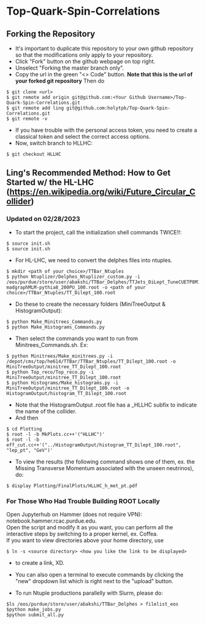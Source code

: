 # Top-Quark-Spin-Correlations
## Forking the Repository
- It's important to duplicate this repository to your own github repository so that the modifications only apply to your repository. 
- Click "Fork" button on the github webpage on top right. 
- Unselect "Forking the master branch only".
- Copy the url in the green "<> Code" button. **Note that this is the url of your forked git repository** Then do 
```
$ git clone <url>
$ git remote add origin git@github.com:<Your Github Username>/Top-Quark-Spin-Correlations.git
$ git remote add ling git@github.com:holytpk/Top-Quark-Spin-Correlations.git
$ git remote -v 
```
- If you have trouble with the personal access token, you need to create a classical token and select the correct access options. <br>
- Now, switch branch to HLLHC:
```
$ git checkout HLLHC
```
## Ling's Recommended Method: How to Get Started w/ the HL-LHC (https://en.wikipedia.org/wiki/Future_Circular_Collider)  
### Updated on 02/28/2023

- To start the project, call the initialization shell commands TWICE!!: <br>
```
$ source init.sh
$ source init.sh
```
- For HL-LHC, we need to convert the delphes files into ntuples.
```
$ mkdir <path of your choice>/TTBar_Ntuples
$ python Ntuplizer/Delphes_Ntuplizer_custom.py -i /eos/purdue/store/user/abakshi/TTBar_Delphes/TTJets_DiLept_TuneCUETP8M1_14TeV-madgraphMLM-pythia8_200PU_100.root -o <path of your choice>/TTBar_Ntuples/TT_Dilept_100.root

```
- Do these to create the necessary folders (MiniTreeOutput & HistogramOutput):
```
$ python Make_Minitrees_Commands.py
$ python Make_Histograms_Commands.py
```
- Then select the commands you want to run from Minitrees_Commands.sh. Ex: <br>
```
$ python Minitrees/Make_minitrees.py -i /depot/cms/top/he614/TTBar/TTBar_Ntuples/TT_Dilept_100.root -o MiniTreeOutput/minitree_TT_Dilept_100.root
$ python Top_reco/Top_reco.py -i MiniTreeOutput/minitree_TT_Dilept_100.root
$ python Histograms/Make_histograms.py -i MiniTreeOutput/minitree_TT_Dilept_100.root -o HistogramOutput/histogram_TT_Dilept_100.root
```
- Note that the HistogramOutput .root file has a _HLLHC subfix to indicate the name of the collider. 
- And then <br>
```
$ cd Plotting
$ root -l -b MkPlots.cc++'("HLLHC")' 
$ root -l -b eff_cut.cc++'("../HistogramOutput/histogram_TT_Dilept_100.root", "lep_pt", "GeV")'
```
- To view the results (the following command shows one of them, ex. the Missing Transverse Momentum associated with the unseen neutrinos), do: <br>
```
$ display Plotting/FinalPlots/HLLHC_h_met_pt.pdf
```

### For Those Who Had Trouble Building ROOT Locally
Open Jupyterhub on Hammer (does not require VPN): notebook.hammer.rcac.purdue.edu. <br>
Open the script and modify it as you want, you can perform all the interactive steps by switching to a proper kernel, ex. Coffea. <br>
If you want to view directories above your home directory, use 
```
$ ln -s <source directory> <how you like the link to be displayed>
```
- to create a link, XD. <br>
- You can also open a terminal to execute commands by clicking the "new" dropdown list which is right next to the "upload" button. <br>

- To run Ntuple productions parallelly with Slurm, please do: 
```
$ls /eos/purdue/store/user/abakshi/TTBar_Delphes > filelist_eos
$python make_jobs.py
$python submit_all.py
```